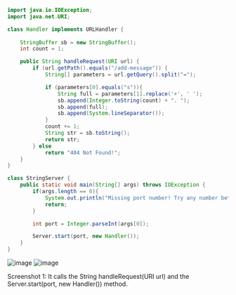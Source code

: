 ```java
import java.io.IOException;
import java.net.URI;

class Handler implements URLHandler {
    
    StringBuffer sb = new StringBuffer();
    int count = 1;

    public String handleRequest(URI url) {
        if (url.getPath().equals("/add-message")) {
            String[] parameters = url.getQuery().split("=");

            if (parameters[0].equals("s")){
                String full = parameters[1].replace('+', ' ');
                sb.append(Integer.toString(count) + ". ");
                sb.append(full);
                sb.append(System.lineSeparator());
            }
            count += 1;
            String str = sb.toString();
            return str;
        } else
            return "404 Not Found!";
    }
}

class StringServer {
    public static void main(String[] args) throws IOException {
        if(args.length == 0){
            System.out.println("Missing port number! Try any number between 1024 to 49151");
            return;
        }

        int port = Integer.parseInt(args[0]);

        Server.start(port, new Handler());
    }
}
```
![image](https://github.com/jgu0453/CSE-15L-lab-reports/assets/119398520/bf0bb389-d39f-41c8-94f0-7641dd8594b5)
![image](https://github.com/jgu0453/CSE-15L-lab-reports/assets/119398520/2e38f7d3-7b95-4b7c-b1b2-a9518449ef2e)

Screenshot 1:
It calls the String handleRequest(URI url) and the Server.start(port, new Handler()) method.
